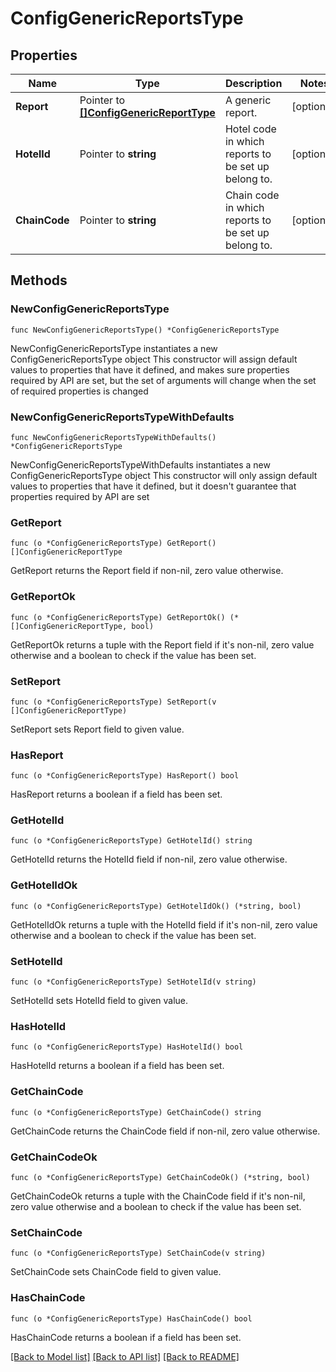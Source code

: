 # ConfigGenericReportsType

## Properties

Name | Type | Description | Notes
------------ | ------------- | ------------- | -------------
**Report** | Pointer to [**[]ConfigGenericReportType**](ConfigGenericReportType.md) | A generic report. | [optional] 
**HotelId** | Pointer to **string** | Hotel code in which reports to be set up belong to. | [optional] 
**ChainCode** | Pointer to **string** | Chain code in which reports to be set up belong to. | [optional] 

## Methods

### NewConfigGenericReportsType

`func NewConfigGenericReportsType() *ConfigGenericReportsType`

NewConfigGenericReportsType instantiates a new ConfigGenericReportsType object
This constructor will assign default values to properties that have it defined,
and makes sure properties required by API are set, but the set of arguments
will change when the set of required properties is changed

### NewConfigGenericReportsTypeWithDefaults

`func NewConfigGenericReportsTypeWithDefaults() *ConfigGenericReportsType`

NewConfigGenericReportsTypeWithDefaults instantiates a new ConfigGenericReportsType object
This constructor will only assign default values to properties that have it defined,
but it doesn't guarantee that properties required by API are set

### GetReport

`func (o *ConfigGenericReportsType) GetReport() []ConfigGenericReportType`

GetReport returns the Report field if non-nil, zero value otherwise.

### GetReportOk

`func (o *ConfigGenericReportsType) GetReportOk() (*[]ConfigGenericReportType, bool)`

GetReportOk returns a tuple with the Report field if it's non-nil, zero value otherwise
and a boolean to check if the value has been set.

### SetReport

`func (o *ConfigGenericReportsType) SetReport(v []ConfigGenericReportType)`

SetReport sets Report field to given value.

### HasReport

`func (o *ConfigGenericReportsType) HasReport() bool`

HasReport returns a boolean if a field has been set.

### GetHotelId

`func (o *ConfigGenericReportsType) GetHotelId() string`

GetHotelId returns the HotelId field if non-nil, zero value otherwise.

### GetHotelIdOk

`func (o *ConfigGenericReportsType) GetHotelIdOk() (*string, bool)`

GetHotelIdOk returns a tuple with the HotelId field if it's non-nil, zero value otherwise
and a boolean to check if the value has been set.

### SetHotelId

`func (o *ConfigGenericReportsType) SetHotelId(v string)`

SetHotelId sets HotelId field to given value.

### HasHotelId

`func (o *ConfigGenericReportsType) HasHotelId() bool`

HasHotelId returns a boolean if a field has been set.

### GetChainCode

`func (o *ConfigGenericReportsType) GetChainCode() string`

GetChainCode returns the ChainCode field if non-nil, zero value otherwise.

### GetChainCodeOk

`func (o *ConfigGenericReportsType) GetChainCodeOk() (*string, bool)`

GetChainCodeOk returns a tuple with the ChainCode field if it's non-nil, zero value otherwise
and a boolean to check if the value has been set.

### SetChainCode

`func (o *ConfigGenericReportsType) SetChainCode(v string)`

SetChainCode sets ChainCode field to given value.

### HasChainCode

`func (o *ConfigGenericReportsType) HasChainCode() bool`

HasChainCode returns a boolean if a field has been set.


[[Back to Model list]](../README.md#documentation-for-models) [[Back to API list]](../README.md#documentation-for-api-endpoints) [[Back to README]](../README.md)



